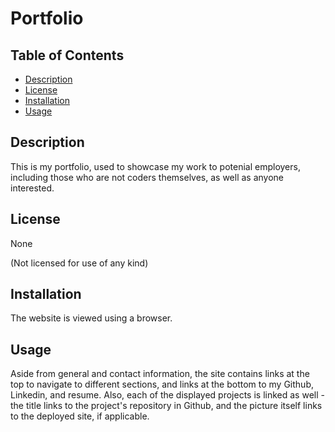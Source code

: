 # Portfolio

## Table of Contents

- [Description](#description)
- [License](#license)
- [Installation](#installation)
- [Usage](#usage)

## Description

This is my portfolio, used to showcase my work to potenial employers, including those who are not coders themselves, as well as anyone interested.

## License

None

(Not licensed for use of any kind)

## Installation

The website is viewed using a browser.

## Usage

Aside from general and contact information, the site contains links at the top to navigate to different
sections, and links at the bottom to my Github, Linkedin, and resume. Also, each of the displayed projects
is linked as well - the title links to the project's repository in Github, and the picture itself links
to the deployed site, if applicable.